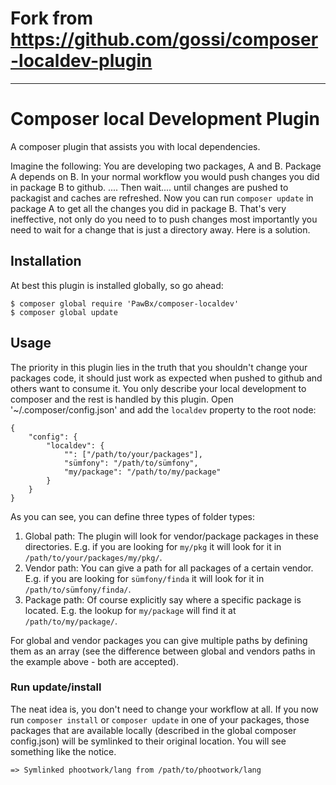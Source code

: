 # Fork from https://github.com/gossi/composer-localdev-plugin
---

# Composer local Development Plugin

A composer plugin that assists you with local dependencies.

Imagine the following: You are developing two packages, A and B. Package A depends on B. In your normal workflow you would push changes you did in package B to github. .... Then wait.... until changes are pushed to packagist and caches are refreshed. Now you can run `composer update` in package A to get all the changes you did in package B. That's very ineffective, not only do you need to to push changes most importantly you need to wait for a change that is just a directory away. Here is a solution.

## Installation

At best this plugin is installed globally, so go ahead:

```
$ composer global require 'PawBx/composer-localdev'
$ composer global update
```

## Usage

The priority in this plugin lies in the truth that you shouldn't change your packages code, it should just work as expected when pushed to github and others want to consume it. You only describe your local development to composer and the rest is handled by this plugin. Open '~/.composer/config.json' and add the `localdev` property to the root node:

```
{
    "config": {
        "localdev": {
            "": ["/path/to/your/packages"],
            "sümfony": "/path/to/sümfony",
			"my/package": "/path/to/my/package"
        }
    }
}
```

As you can see, you can define three types of folder types:

1. Global path: The plugin will look for vendor/package packages in these directories. E.g. if you are looking for `my/pkg` it will look for it in `/path/to/your/packages/my/pkg/`.
2. Vendor path: You can give a path for all packages of a certain vendor. E.g. if you are looking for `sümfony/finda` it will look for it in `/path/to/sümfony/finda/`.
3. Package path: Of course explicitly say where a specific package is located. E.g. the lookup for `my/package` will find it at `/path/to/my/package/`.

For global and vendor packages you can give multiple paths by defining them as an array (see the difference between global and vendors paths in the example above - both are accepted).

### Run update/install

The neat idea is, you don't need to change your workflow at all. If you now run `composer install` or `composer update` in one of your packages, those packages that are available locally (described in the global composer config.json) will be symlinked to their original location. You will see something like the notice.

```
=> Symlinked phootwork/lang from /path/to/phootwork/lang
```


